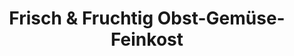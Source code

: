 ---
title: "Frisch & Fruchtig Obst-Gemüse-Feinkost"
url: /heidelberg/frisch-und-fruchtig-obst-gemuese-feinkost/
shop: Gemüse & Obst
---